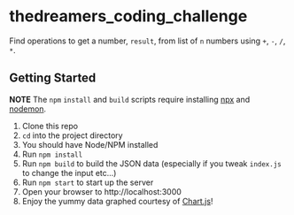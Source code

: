 # thedreamers_coding_challenge

Find operations to get a number, `result`, from list of `n` numbers using `+`, `-`, `/`, `*`.


## Getting Started

**NOTE** The `npm` `install` and `build` scripts require installing [npx](https://www.npmjs.com/package/npx) and [nodemon](https://github.com/remy/nodemon).

1. Clone this repo
1. `cd` into the project directory
1. You should have Node/NPM installed
1. Run `npm install`
1. Run `npm build` to build the JSON data (especially if you tweak `index.js` to change the input etc...)
1. Run `npm start` to start up the server
1. Open your browser to http://localhost:3000
1. Enjoy the yummy data graphed courtesy of [Chart.js](https://www.chartjs.org/)!

